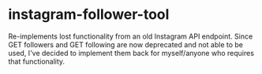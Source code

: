 # instagram-follower-tool
Re-implements lost functionality from an old Instagram API endpoint. Since GET followers and GET following are now deprecated and not able to be used, I've decided to implement them back for myself/anyone who requires that functionality.
